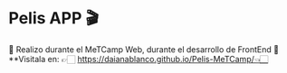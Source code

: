 # Pelis APP 🎬

🌸 Realizo durante el MeTCamp Web, durante el desarrollo de FrontEnd 🌸
**Visitala en: 👉🏻 https://daianablanco.github.io/Pelis-MeTCamp/👈🏻
